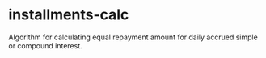 # installments-calc
Algorithm for calculating equal repayment amount for daily accrued simple or compound interest.
